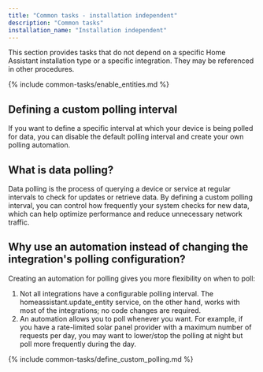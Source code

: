 ```yaml
---
title: "Common tasks - installation independent"
description: "Common tasks"
installation_name: "Installation independent"
---
```

This section provides tasks that do not depend on a specific Home Assistant installation type or a specific integration. They may be referenced in other procedures.

{% include common-tasks/enable_entities.md %}

## Defining a custom polling interval

If you want to define a specific interval at which your device is being polled for data, you can disable the default polling interval and create your own polling automation.

## What is data polling?

Data polling is the process of querying a device or service at regular intervals to check for updates or retrieve data. By defining a custom polling interval, you can control how frequently your system checks for new data, which can help optimize performance and reduce unnecessary network traffic.

## Why use an automation instead of changing the integration's polling configuration?

Creating an automation for polling gives you more flexibility on when to poll:

1. Not all integrations have a configurable polling interval. The homeassistant.update_entity service, on the other hand, works with most of the integrations; no code changes are required.
2. An automation allows you to poll whenever you want. For example, if you have a rate-limited solar panel provider with a maximum number of requests per day, you may want to lower/stop the polling at night but poll more frequently during the day.

{% include common-tasks/define_custom_polling.md %}